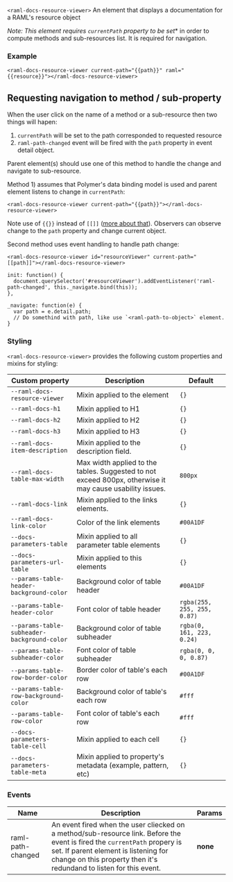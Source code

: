 
`<raml-docs-resource-viewer>` An element that displays a documentation for a RAML's resource object

*Note: This element requires `currentPath` property to be set** in order to compute methods and
sub-resources list. It is required for navigation.

### Example
```
<raml-docs-resource-viewer current-path="{{path}}" raml="{{resource}}"></raml-docs-resource-viewer>
```

## Requesting navigation to method / sub-property
When the user click on the name of a method or a sub-resource then two things will hapen:
1) `currentPath` will be set to the path corresponded to requested resource
2) `raml-path-changed` event will be fired with the `path` property in event detail object.

Parent element(s) should use one of this method to handle the change and navigate to sub-resource.

Method 1) assumes that Polymer's data binding model is used and parent element listens to change
in `currentPath`:
```
<raml-docs-resource-viewer current-path="{{path}}"></raml-docs-resource-viewer>
```
Note use of `{{}}` instead of `[[]]` ([more about that](https://www.polymer-project.org/1.0/docs/devguide/data-binding)).
Observers can observe change to the `path` property and change current object.

Second method uses event handling to handle path change:
```
<raml-docs-resource-viewer id="resourceViewer" current-path="[[path]]"></raml-docs-resource-viewer>
```
```
init: function() {
  document.querySelector('#resourceViewer').addEventListener('raml-path-changed', this._navigate.bind(this));
},

_navigate: function(e) {
  var path = e.detail.path;
  // Do somethind with path, like use `<raml-path-to-object>` element.
}
```


### Styling
`<raml-docs-resource-viewer>` provides the following custom properties and mixins for styling:

Custom property | Description | Default
----------------|-------------|----------
`--raml-docs-resource-viewer` | Mixin applied to the element | `{}` |
`--raml-docs-h1` | Mixin applied to H1 | `{}` |
`--raml-docs-h2` | Mixin applied to H2 | `{}` |
`--raml-docs-h3` | Mixin applied to H3 | `{}` |
`--raml-docs-item-description` | Mixin applied to the description field. | `{}` |
`--raml-docs-table-max-width` | Max width applied to the tables. Suggested to not exceed 800px, otherwise it may cause usability issues. | `800px` |
`--raml-docs-link` | Mixin applied to the links elements. | `{}` |
`--raml-docs-link-color` | Color of the link elements | `#00A1DF` |
`--docs-parameters-table` | Mixin applied to all parameter table elements | `{}`
`--docs-parameters-url-table` | Mixin applied to this elements | `{}`
`--params-table-header-background-color` | Background color of table header | `#00A1DF`
`--params-table-header-color` | Font color of table header | `rgba(255, 255, 255, 0.87)`
`--params-table-subheader-background-color` | Background color of table subheader | `rgba(0, 161, 223, 0.24)`
`--params-table-subheader-color` | Font color of table subheader | `rgba(0, 0, 0, 0.87)`
`--params-table-row-border-color` | Border color of table's each row | `#00A1DF`
`--params-table-row-background-color` | Background color of table's each row |  `#fff`
`--params-table-row-color` | Font color of table's each row |  `#fff`
`--docs-parameters-table-cell` | Mixin applied to each cell | `{}`
`--docs-parameters-table-meta` | Mixin applied to property's metadata (example, pattern, etc) | `{}`



### Events
| Name | Description | Params |
| --- | --- | --- |
| raml-path-changed | An event fired when the user cliecked on a method/sub-resource link. Before the event is fired the `currentPath` propery is set. If parent element is listening for change on this property then it's redundand to listen for this event. | __none__ |
